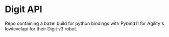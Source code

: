# Digit API

Repo containing a bazel build for python bindings with Pybind11 for Agility's lowlevelapi for their Digit v3 robot.
